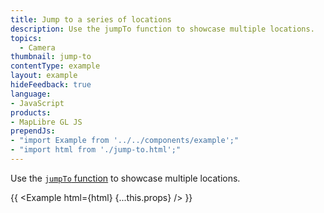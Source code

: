 ```yaml
---
title: Jump to a series of locations
description: Use the jumpTo function to showcase multiple locations.
topics:
  - Camera
thumbnail: jump-to
contentType: example
layout: example
hideFeedback: true
language:
- JavaScript
products:
- MapLibre GL JS
prependJs:
- "import Example from '../../components/example';"
- "import html from './jump-to.html';"
---
```


Use the [`jumpTo` function](https://maplibre.org/maplibre-gl-js-docs/api/map/#map#jumpto) to showcase multiple locations.

{{ <Example html={html} {...this.props} /> }}
